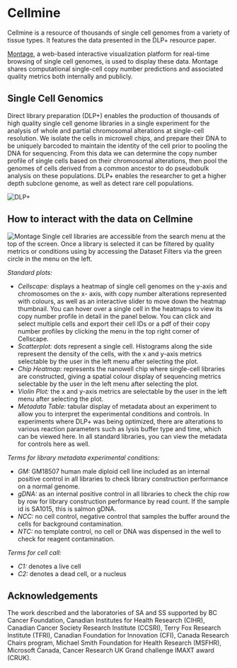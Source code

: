 # Cellmine

Cellmine is a resource of thousands of single cell genomes from a variety of tissue types. It features the data presented in the DLP+ resource paper.

[Montage](https://github.com/shahcompbio/montage), a web-based interactive visualization platform for real-time browsing of single cell genomes, is used to display these data. Montage shares computational single-cell copy number predictions and associated quality metrics both internally and publicly.

## Single Cell Genomics

Direct library preparation (DLP+) enables the production of thousands of high quality single cell genome libraries in a single experiment for the analysis of whole and partial chromosomal alterations at single-cell resolution. We isolate the cells in microwell chips, and prepare their DNA to be uniquely barcoded to maintain the identity of the cell prior to pooling the DNA for sequencing. From this data we can determine the copy number profile of single cells based on their chromosomal alterations, then pool the genomes of cells derived from a common ancestor to do pseudobulk analysis on these populations. DLP+ enables the researcher to get a higher depth subclone genome, as well as detect rare cell populations.

<div id="montage-img">

![DLP+](static/media/fig1.ebda91c9.png)

</div>

## How to interact with the data on Cellmine

![Montage](static/media/fig2.28a266c5.png)
Single cell libraries are accessible from the search menu at the top of the screen. Once a library is selected it can be filtered by quality metrics or conditions using by accessing the Dataset Filters via the green circle in the menu on the left.
<br/>

<div class="subTitle topMargin">

_Standard plots:_

</div>
<div class="plotContent">

* _Cellscape:_ displays a heatmap of single cell genomes on the y-axis and chromosomes on the x- axis, with copy number alterations represented with colours, as well as an interactive slider to move down the heatmap thumbnail. You can hover over a single cell in the heatmaps to view its copy number profile in detail in the panel below. You can click and select multiple cells and export their cell IDs or a pdf of their copy number profiles by clicking the menu in the top right corner of Cellscape.
* _Scatterplot:_ dots represent a single cell. Histograms along the side represent the density of the cells, with the x and y-axis metrics selectable by the user in the left menu after selecting the plot.
* _Chip Heatmap:_ represents the nanowell chip where single-cell libraries are constructed, giving a spatial colour display of sequencing metrics selectable by the user in the left menu after selecting the plot.
* _Violin Plot:_ the x and y-axis metrics are selectable by the user in the left menu after selecting the plot.
* _Metadata Table:_ tabular display of metadata about an experiment to allow you to interpret the experimental conditions and controls. In experiments where DLP+ was being optimized, there are alterations to various reaction parameters such as lysis buffer type and time, which can be viewed here. In all standard libraries, you can view the metadata for controls here as well.

</div>

<div class="subTitle">

_Terms for library metadata experimental conditions:_

</div>

<div class="plotContent">

* _GM:_ GM18507 human male diploid cell line included as an internal positive control in all libraries to check library construction performance on a normal genome.
* _gDNA:_ as an internal positive control in all libraries to check the chip row by row for library construction performance by read count. If the sample id is SA1015, this is salmon gDNA.
* _NCC:_ no cell control, negative control that samples the buffer around the cells for background contamination.
* _NTC:_ no template control, no cell or DNA was dispensed in the well to check for reagent contamination.

</div>

<div class="subTitle">

_Terms for cell call:_

</div>

<div class="plotContent">

* _C1:_ denotes a live cell
* _C2:_ denotes a dead cell, or a nucleus

</div>

## Acknowledgements

The work described and the laboratories of SA and SS supported by BC Cancer Foundation, Canadian Institutes for Health Research (CIHR), Canadian Cancer Society Research Institute (CCSRI), Terry Fox Research Institute (TFRI), Canadian Foundation for Innovation (CFI), Canada Research Chairs program, Michael Smith Foundation for Health Research (MSFHR), Microsoft Canada, Cancer Research UK Grand challenge IMAXT award (CRUK).
